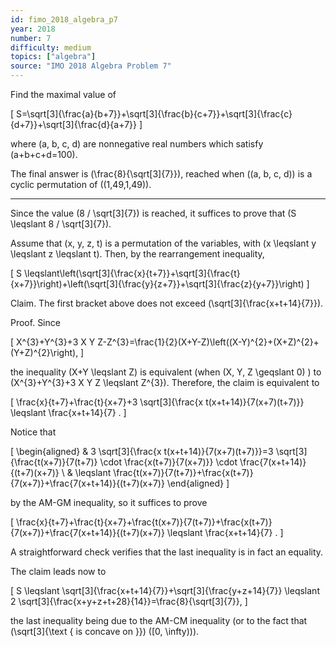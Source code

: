 ```yaml
---
id: fimo_2018_algebra_p7
year: 2018
number: 7
difficulty: medium
topics: ["algebra"]
source: "IMO 2018 Algebra Problem 7"
---
```


Find the maximal value of

\[
S=\sqrt[3]{\frac{a}{b+7}}+\sqrt[3]{\frac{b}{c+7}}+\sqrt[3]{\frac{c}{d+7}}+\sqrt[3]{\frac{d}{a+7}}
\]

where \(a, b, c, d\) are nonnegative real numbers which satisfy \(a+b+c+d=100\).

The final answer is \(\frac{8}{\sqrt[3]{7}}\), reached when \((a, b, c, d)\) is a cyclic permutation of \((1,49,1,49)\).

---
Since the value \(8 / \sqrt[3]{7}\) is reached, it suffices to prove that \(S \leqslant 8 / \sqrt[3]{7}\).

Assume that \(x, y, z, t\) is a permutation of the variables, with \(x \leqslant y \leqslant z \leqslant t\). Then, by the rearrangement inequality,

\[
S \leqslant\left(\sqrt[3]{\frac{x}{t+7}}+\sqrt[3]{\frac{t}{x+7}}\right)+\left(\sqrt[3]{\frac{y}{z+7}}+\sqrt[3]{\frac{z}{y+7}}\right)
\]

Claim. The first bracket above does not exceed \(\sqrt[3]{\frac{x+t+14}{7}}\).

Proof. Since

\[
X^{3}+Y^{3}+3 X Y Z-Z^{3}=\frac{1}{2}(X+Y-Z)\left((X-Y)^{2}+(X+Z)^{2}+(Y+Z)^{2}\right),
\]

the inequality \(X+Y \leqslant Z\) is equivalent (when \(X, Y, Z \geqslant 0\) ) to \(X^{3}+Y^{3}+3 X Y Z \leqslant Z^{3}\). Therefore, the claim is equivalent to

\[
\frac{x}{t+7}+\frac{t}{x+7}+3 \sqrt[3]{\frac{x t(x+t+14)}{7(x+7)(t+7)}} \leqslant \frac{x+t+14}{7} .
\]

Notice that

\[
\begin{aligned}
& 3 \sqrt[3]{\frac{x t(x+t+14)}{7(x+7)(t+7)}}=3 \sqrt[3]{\frac{t(x+7)}{7(t+7)} \cdot \frac{x(t+7)}{7(x+7)}} \cdot \frac{7(x+t+14)}{(t+7)(x+7)} \\
& \leqslant \frac{t(x+7)}{7(t+7)}+\frac{x(t+7)}{7(x+7)}+\frac{7(x+t+14)}{(t+7)(x+7)}
\end{aligned}
\]

by the AM-GM inequality, so it suffices to prove

\[
\frac{x}{t+7}+\frac{t}{x+7}+\frac{t(x+7)}{7(t+7)}+\frac{x(t+7)}{7(x+7)}+\frac{7(x+t+14)}{(t+7)(x+7)} \leqslant \frac{x+t+14}{7} .
\]

A straightforward check verifies that the last inequality is in fact an equality.

The claim leads now to

\[
S \leqslant \sqrt[3]{\frac{x+t+14}{7}}+\sqrt[3]{\frac{y+z+14}{7}} \leqslant 2 \sqrt[3]{\frac{x+y+z+t+28}{14}}=\frac{8}{\sqrt[3]{7}},
\]

the last inequality being due to the AM-CM inequality (or to the fact that \(\sqrt[3]{\text { is concave on }}\) \([0, \infty))\).
